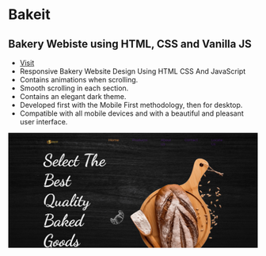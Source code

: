 # Bakeit
## Bakery Webiste using HTML, CSS and Vanilla JS


- [Visit](https://bakeitthebakery.netlify.app/)
- Responsive Bakery Website Design Using HTML CSS And JavaScript
- Contains animations when scrolling.
- Smooth scrolling in each section.
- Contains an elegant dark theme.
- Developed first with the Mobile First methodology, then for desktop.
- Compatible with all mobile devices and with a beautiful and pleasant user interface.


![preview img](https://github.com/I-Ishika-012/Projects/blob/main/Web%20Dev%20Projects/BakeIt/assets/img/preview.png)
